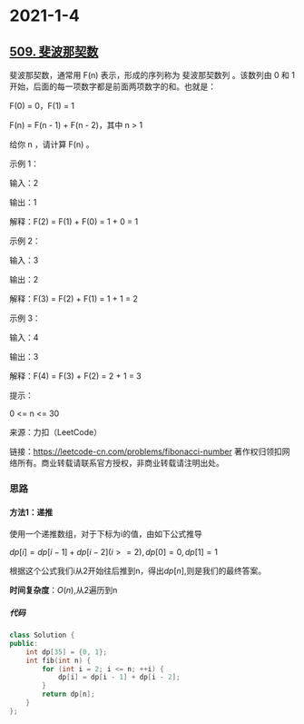 # 2021-1-4

## [509. 斐波那契数](https://leetcode-cn.com/problems/fibonacci-number/)

斐波那契数，通常用 F(n) 表示，形成的序列称为 斐波那契数列 。该数列由 0 和 1 开始，后面的每一项数字都是前面两项数字的和。也就是：

F(0) = 0，F(1) = 1

F(n) = F(n - 1) + F(n - 2)，其中 n > 1

给你 n ，请计算 F(n) 。

示例 1：

输入：2

输出：1

解释：F(2) = F(1) + F(0) = 1 + 0 = 1

示例 2：

输入：3

输出：2

解释：F(3) = F(2) + F(1) = 1 + 1 = 2

示例 3：

输入：4

输出：3

解释：F(4) = F(3) + F(2) = 2 + 1 = 3

提示：

0 <= n <= 30

来源：力扣（LeetCode）

链接：https://leetcode-cn.com/problems/fibonacci-number
著作权归领扣网络所有。商业转载请联系官方授权，非商业转载请注明出处。

### 思路

#### 方法1：递推

使用一个递推数组，对于下标为i的值，由如下公式推导

$dp[i]=dp[i-1]+dp[i-2](i>=2),dp[0]=0,dp[1]=1$

根据这个公式我们i从2开始往后推到n，得出$dp[n]$,则是我们的最终答案。



**时间复杂度**：$O(n)$,从2遍历到n

##### **代码**

```cpp
class Solution {
public:
    int dp[35] = {0, 1};
    int fib(int n) {
        for (int i = 2; i <= n; ++i) {
            dp[i] = dp[i - 1] + dp[i - 2];
        }
        return dp[n];
    }
};
```

